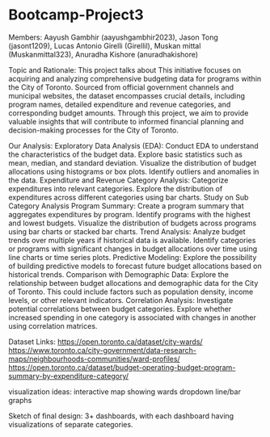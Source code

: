 # Bootcamp-Project3
Members: Aayush Gambhir (aayushgambhir2023), Jason Tong (jasont1209), Lucas Antonio Girelli (Girellil), Muskan mittal (Muskanmittal323), Anuradha Kishore (anuradhakishore)

Topic and Rationale:
This project talks about This initiative focuses on acquiring and analyzing comprehensive budgeting data for programs within the City of Toronto. Sourced from official government channels and municipal websites, the dataset encompasses crucial details, including program names, detailed expenditure and revenue categories, and corresponding budget amounts. Through this project, we aim to provide valuable insights that will contribute to informed financial planning and decision-making processes for the City of Toronto.

Our Analysis:
Exploratory Data Analysis (EDA): Conduct EDA to understand the characteristics of the budget data. Explore basic statistics such as mean, median, and standard deviation. Visualize the distribution of budget allocations using histograms or box plots. Identify outliers and anomalies in the data.
Expenditure and Revenue Category Analysis: Categorize expenditures into relevant categories. Explore the distribution of expenditures across different categories using bar charts. Study on Sub Category Analysis
Program Summary: Create a program summary that aggregates expenditures by program. Identify programs with the highest and lowest budgets. Visualize the distribution of budgets across programs using bar charts or stacked bar charts.
Trend Analysis: Analyze budget trends over multiple years if historical data is available. Identify categories or programs with significant changes in budget allocations over time using line charts or time series plots.
Predictive Modeling: Explore the possibility of building predictive models to forecast future budget allocations based on historical trends.
Comparison with Demographic Data: Explore the relationship between budget allocations and demographic data for the City of Toronto. This could include factors such as population density, income levels, or other relevant indicators.
Correlation Analysis: Investigate potential correlations between budget categories. Explore whether increased spending in one category is associated with changes in another using correlation matrices.


Dataset Links:
https://open.toronto.ca/dataset/city-wards/
https://www.toronto.ca/city-government/data-research-maps/neighbourhoods-communities/ward-profiles/
https://open.toronto.ca/dataset/budget-operating-budget-program-summary-by-expenditure-category/

visualization ideas:
interactive map showing wards
dropdown
line/bar graphs


Sketch of final design:
3+ dashboards, with each dashboard having visualizations of separate categories.

